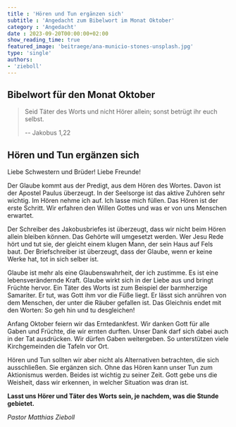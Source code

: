 ```yaml
---
title : 'Hören und Tun ergänzen sich'
subtitle : 'Angedacht zum Bibelwort im Monat Oktober'
category : 'Angedacht'
date : 2023-09-20T00:00:00+02:00
show_reading_time: true
featured_image: 'beitraege/ana-municio-stones-unsplash.jpg'
type: 'single'
authors: 
- 'zieboll'
---
```


## Bibelwort für den Monat Oktober
 
> Seid Täter des Worts und nicht Hörer allein; sonst betrügt ihr euch selbst.
> 
> -- Jakobus 1,22

## Hören und Tun ergänzen sich

Liebe Schwestern und Brüder! Liebe Freunde!

Der Glaube kommt aus der Predigt, aus dem Hören des Wortes. Davon ist der Apostel
Paulus überzeugt. In der Seelsorge ist das aktive Zuhören sehr wichtig. Im Hören nehme ich
auf. Ich lasse mich füllen. Das Hören ist der erste Schritt. Wir erfahren den Willen Gottes
und was er von uns Menschen erwartet. 

Der Schreiber des Jakobusbriefes ist überzeugt,
dass wir nicht beim Hören allein bleiben können. Das Gehörte will umgesetzt werden. Wer
Jesu Rede hört und tut sie, der gleicht einem klugen Mann, der sein Haus auf Fels baut. 
Der Briefschreiber ist überzeugt, dass der Glaube, wenn er keine Werke hat, tot in sich selber ist.

Glaube ist mehr als eine Glaubenswahrheit, der ich zustimme. Es ist eine
lebensverändernde Kraft. Glaube wirkt sich in der Liebe aus und bringt Früchte hervor.
Ein Täter des Worts ist zum Beispiel der barmherzige Samariter. Er tut, was Gott ihm vor die
Füße liegt. Er lässt sich anrühren von dem Menschen, der unter die Räuber gefallen ist. Das
Gleichnis endet mit den Worten: So geh hin und tu desgleichen! 

Anfang Oktober feiern wir das Erntedankfest. Wir danken Gott für alle Gaben und Früchte, die wir ernten durften.
Unser Dank darf sich dabei auch in der Tat ausdrücken. Wir dürfen Gaben weitergeben. So
unterstützen viele Kirchgemeinden die Tafeln vor Ort. 

Hören und Tun sollten wir aber nicht als Alternativen betrachten, die sich ausschließen. 
Sie ergänzen sich. Ohne das Hören kann unser Tun zum Aktionismus werden. Beides ist wichtig zu seiner Zeit. 
Gott gebe uns die Weisheit, dass wir erkennen, in welcher Situation was dran ist. 

**Lasst uns Hörer und Täter des Worts sein, je nachdem, was die Stunde gebietet.**

_Pastor Matthias Zieboll_
